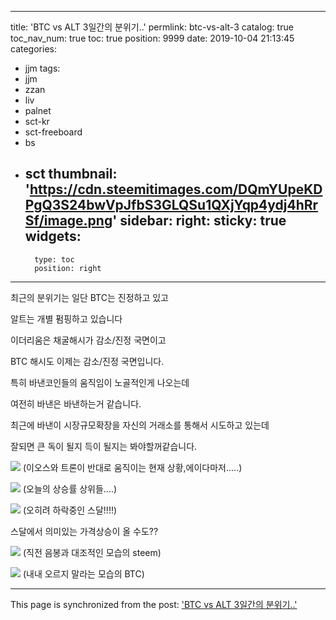 
---
title: 'BTC  vs  ALT  3일간의 분위기..'
permlink: btc-vs-alt-3
catalog: true
toc_nav_num: true
toc: true
position: 9999
date: 2019-10-04 21:13:45
categories:
- jjm
tags:
- jjm
- zzan
- liv
- palnet
- sct-kr
- sct-freeboard
- bs
- sct
thumbnail: 'https://cdn.steemitimages.com/DQmYUpeKDPgQ3S24bwVpJfbS3GLQSu1QXjYqp4ydj4hRrSf/image.png'
sidebar:
    right:
        sticky: true
widgets:
    -
        type: toc
        position: right
---


최근의 분위기는 일단 BTC는 진정하고 있고

알트는 개별 펌핑하고 있습니다

이더리움은 채굴해시가 감소/진정 국면이고

BTC 해시도 이제는 감소/진정 국면입니다.

특히 바낸코인들의 움직임이 노골적인게 나오는데

여전히 바낸은 바낸하는거 같습니다.

최근에 바낸이 시장규모확장을 자신의 거래소를 통해서 시도하고 있는데

잘되면 큰 독이 될지 득이 될지는 봐야할꺼같습니다.

![](https://cdn.steemitimages.com/DQmYUpeKDPgQ3S24bwVpJfbS3GLQSu1QXjYqp4ydj4hRrSf/image.png)
(이오스와 트론이 반대로 움직이는 현재 상황,에이다마저.....)

![](https://cdn.steemitimages.com/DQmcHyW3M5FQZLR5XqveA8GNrwPVvuvjT8SewBeSMjQc7CU/image.png)
(오늘의 상승률 상위들....)

![](https://cdn.steemitimages.com/DQmYEe1w3sQasSzRda8ZCvMtrMW8iLMbSg2JPmQbBA6tWSb/image.png)
(오히려 하락중인 스달!!!!)


스달에서 의미있는 가격상승이 올 수도??


![](https://cdn.steemitimages.com/DQmXM7YmVvhGMhkGHBgkZziyoduVmJeqnuMkVbyxzZN9c54/image.png)
(직전 음봉과 대조적인 모습의 steem)


![](https://cdn.steemitimages.com/DQmfUE7Rn62bbXrarTmWcZFfT2h6djF6WKhEJ13agpipSkH/image.png)
(내내 오르지 말라는 모습의 BTC)

- - -

This page is synchronized from the post: ['BTC  vs  ALT  3일간의 분위기..'](https://steemit.com/@virus707/btc-vs-alt-3)

